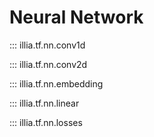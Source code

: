 # Neural Network

::: illia.tf.nn.conv1d

::: illia.tf.nn.conv2d

::: illia.tf.nn.embedding

::: illia.tf.nn.linear

::: illia.tf.nn.losses
